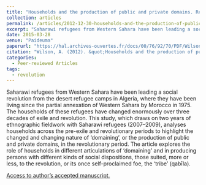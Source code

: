 ```yaml
---
title: "Households and the production of public and private domains. Revolutionary changes in Western Sahara's liberation"
collection: articles
permalink: /articles/2012-12-30-households-and-the-production-of-public-and-private-domains
excerpt: "Saharawi refugees from Western Sahara have been leading a social revolution from the desert refugee camps in Algeria, where they have been living since the partial annexation of Western Sahara by Morocco in 1975."
date: 2015-03-28
venue: "Paideuma"
paperurl: "https://hal.archives-ouvertes.fr/docs/00/76/92/70/PDF/Wilson2012households.pdf"
citation: "Wilson, A. (2012). &quot;Households and the production of public and private domains. Revolutionary changes in Western Sahara's liberation movement&quot; <i> Paideuma 58, pp. 19-43.</i>."
categories:
  - Peer-reviewed Articles
tags:
  - revolution
---
```


Saharawi refugees from Western Sahara have been leading a social revolution from the desert refugee camps in Algeria, where they have been living since the partial annexation of Western Sahara by Morocco in 1975. The households of these refugees have changed enormously over three decades of exile and revolution. This study, which draws on two years of ethnographic fieldwork with Saharawi refugees (2007–2009), analyses households across the pre-exile and revolutionary periods to highlight the changed and changing nature of ‘domaining’, or the production of public and private domains, in the revolutionary period. The article explores the role of households in different articulations of ‘domaining’ and in producing persons with different kinds of social dispositions, those suited, more or less, to the revolution, or its once self-proclaimed foe, the ‘tribe’ (qabīla). 

[Access to author’s accepted manuscript.](http://sro.sussex.ac.uk/id/eprint/70248/1/Wilson%20Social%20Analysis%20author%20accepted%20version%20Margins%20of%20the%20Arab%20Spring%202013.pdf)
